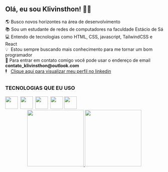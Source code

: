 <link rel="stylesheet" href="https://cdn.jsdelivr.net/gh/devicons/devicon@v2.15.1/devicon.min.css">

<h2>Olá, eu sou Klivinsthon! 🧑‍💻</h2>

<p>
  🌎 Busco novos horizontes na área de desenvolvimento<br/>
  📚 Sou um estudante de redes de computadores na faculdade Estácio de Sá<br/>
  💻 Entendo de tecnologias como HTML, CSS, javascript, TailwindCSS e React<br/>
  💡 &nbsp;Estou sempre buscando mais conhecimento para me tornar um bom programador<br/>
  📧 Para entrar em contato comigo você pode usar o endereço de email <b>contato_klivinsthon@outlook.com<br/></b>
  🕴️ &nbsp;&nbsp;<a href="https://www.linkedin.com/in/klivinsthon-kendert-994b251aa/">Clique aqui para visualizar meu perfil no linkedin</a>
</p>

##

<h3>TECNOLOGIAS QUE EU USO</h3>

<!-- ÍCONES DE LINGUAGENS -->
<div>
  <img src="https://cdn.jsdelivr.net/gh/devicons/devicon/icons/html5/html5-original.svg" width="40"/>&nbsp;
  <img src="https://cdn.jsdelivr.net/gh/devicons/devicon/icons/css3/css3-original.svg" width="40"/>&nbsp;
  <img src="https://cdn.jsdelivr.net/gh/devicons/devicon/icons/javascript/javascript-original.svg" width="40"/>&nbsp;
  <img src="https://cdn.jsdelivr.net/gh/devicons/devicon/icons/sass/sass-original.svg" width="40"/>
  <img src="https://cdn.jsdelivr.net/gh/devicons/devicon/icons/bulma/bulma-plain.svg" width="40"/>
</div>
  
<div align="center">
  <a href="https://github.com/Klivinsthon">
  <img height="180em" src="https://github-readme-stats.vercel.app/api?username=Klivinsthon&show_icons=true&theme=highcontrast&include_all_commits=true&count_private=true"/>
  <img height="180em" src="https://github-readme-stats.vercel.app/api/top-langs/?username=Klivinsthon&layout=compact&langs_count=7&theme=highcontrast"/>
</div>
